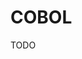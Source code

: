 # COBOL

<!--
https://app.pluralsight.com/library/courses/learning-cobol-programming-vscode-1/table-of-contents
https://www.udemy.com/course/aprenda-a-programar-em-cobol/
-->

TODO
